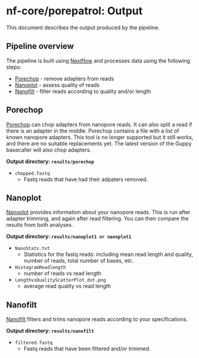 # nf-core/porepatrol: Output

This document describes the output produced by the pipeline. 

## Pipeline overview
The pipeline is built using [Nextflow](https://www.nextflow.io/)
and processes data using the following steps:

* [Porechop](#porechop) - remove adapters from reads
* [Nanoplot](#nanoplot) - assess quality of reads
* [Nanofilt](#nanofilt) - filter reads according to quality and/or length

## Porechop
[Porechop](https://github.com/rrwick/Porechop) can chop adapters from nanopore reads. It can also split a read if there is an adapter in the middle. Porechop contains a file with a list of known nanopore adapters. This tool is no longer supported but it still works, and there are no suitable replacements yet. The latest version of the Guppy basecaller will also chop adapters. 

**Output directory: `results/porechop`**

* `chopped.fastq`
  * Fastq reads that have had their adpaters removed. 

## Nanoplot
[Nanoplot](https://github.com/wdecoster/NanoPlot) provides information about your nanopore reads. This is run after adapter trimming, and again after read filtering. You can then compare the results from both analyses. 

**Output directory: `results/nanoplot1 or nanoplot1`**

* `NanoStats.txt`
  * Statistics for the fastq reads: including mean read length and quality, number of reads, total number of bases, etc. 
* `HistogramReadlength`
  * number of reads vs read length
* `LengthvsQualityScatterPlot_dot.png`
  * average read quality vs read length

## Nanofilt
[Nanofilt](https://github.com/wdecoster/nanofilt) filters and trims nanopore reads according to your specifications. 

**Output directory: `results/nanofilt`**

* `filtered.fastq`
  * Fastq reads that have been filtered and/or trimmed.  
